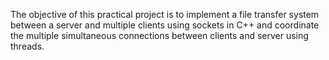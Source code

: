 The objective of this practical project is to implement a file transfer system between a server and multiple clients using sockets in C++ and coordinate the multiple simultaneous connections between clients and server using threads.
